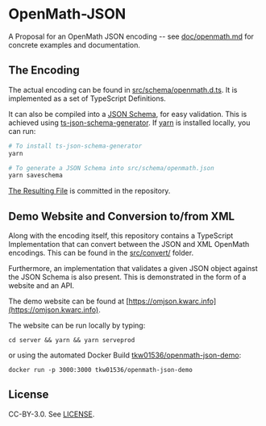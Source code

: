 # OpenMath-JSON

A Proposal for an OpenMath JSON encoding -- see [doc/openmath.md](doc/openmath.md) for concrete examples and documentation. 

## The Encoding

The actual encoding can be found in [src/schema/openmath.d.ts](src/schema//openmath.d.ts). 
It is implemented as a set of TypeScript Definitions.

It can also be compiled into a [JSON Schema](http://json-schema.org), for easy validation. 
This is achieved using [ts-json-schema-generator](https://github.com/vega/ts-json-schema-generator). 
If [yarn](https://yarnpkg.com/en/) is installed locally, you can run:

```bash
# To install ts-json-schema-generator
yarn

# To generate a JSON Schema into src/schema/openmath.json
yarn saveschema
```

[The Resulting File](src/schema/openmath.json) is committed in the repository. 

## Demo Website and Conversion to/from XML

Along with the encoding itself, this repository contains a TypeScript Implementation that can convert between the JSON and XML OpenMath encodings. 
This can be found in the [src/convert/](src/convert) folder. 

Furthermore, an implementation that validates a given JSON object against the JSON Schema is also present. 
This is demonstrated in the form of a website and an API. 

The demo website can be found at [https://omjson.kwarc.info](https://omjson.kwarc.info). 

The website can be run locally by typing:

```
cd server && yarn && yarn serveprod
```

or using the automated Docker Build [tkw01536/openmath-json-demo](https://hub.docker.com/r/tkw01536/openmath-json-demo/):

```
docker run -p 3000:3000 tkw01536/openmath-json-demo
```

## License

CC-BY-3.0. See [LICENSE](LICENSE). 